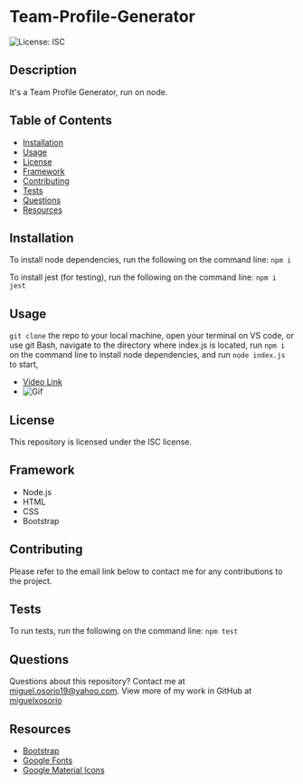 # Team-Profile-Generator

  ![License: ISC](https://img.shields.io/badge/License-ISC-blue.svg)
  
  ## Description

  It's a Team Profile Generator, run on node.

  ## Table of Contents
  
  * [Installation](#installation)
  * [Usage](#usage)
  * [License](#license)
  * [Framework](#framework)
  * [Contributing](#contributing)
  * [Tests](#tests)
  * [Questions](#questions)
  * [Resources](#resources)

  
  ## Installation

  To install node dependencies, run the following on the command line: `npm i`
 
  To install jest (for testing), run the following on the command line: `npm i jest`

  ## Usage

  `git clone` the repo to your local machine, open your terminal on VS code, or use git Bash, navigate to the directory where index.js is located, run `npm i` on the command line to install node dependencies, and run `node index.js` to start, 

  
  * [Video Link](https://watch.screencastify.com/v/wS22v4pDjUjiYea7y0qT)
  * ![Gif]()

  ## License

  This repository is licensed under the ISC license. 

  ## Framework

  * Node.js
  * HTML
  * CSS
  * Bootstrap

  ## Contributing

  Please refer to the email link below to contact me for any contributions to the project.

  ## Tests

  To run tests, run the following on the command line: `npm test`

  ## Questions

  Questions about this repository? Contact me at [miguel.osorio19@yahoo.com](mailto:miguel.osorio19@yahoo.com). View more of my work in GitHub at [miguelxosorio](https://github.com/miguelxosorio)

  ## Resources
  * [Bootstrap](https://getbootstrap.com/)
  * [Google Fonts](https://fonts.google.com/)
  * [Google Material Icons](https://fonts.google.com/icons?selected=Material+Icons)